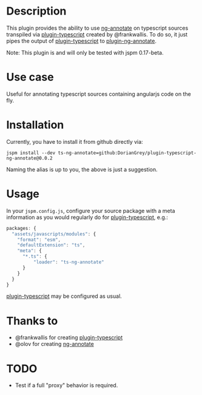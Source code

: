 # Description
This plugin provides the ability to use [ng-annotate](https://github.com/olov/ng-annotate) on typescript sources transpiled via [plugin-typescript](https://github.com/frankwallis/plugin-typescript) created by @frankwallis. To do so, it just pipes the output of [plugin-typescript](https://github.com/frankwallis/plugin-typescript) to [plugin-ng-annotate](https://github.com/DorianGrey/plugin-ng-annotate).

Note: This plugin is and will only be tested with jspm 0.17-beta.
# Use case
Useful for annotating typescript sources containing angularjs code on the fly.
# Installation
Currently, you have to install it from github directly via:

```jspm install --dev ts-ng-annotate=github:DorianGrey/plugin-typescript-ng-annotate@0.0.2```

Naming the alias is up to you, the above is just a suggestion.

# Usage
In your `jspm.config.js`, configure your source package with a meta information as you would regularly do for [plugin-typescript](https://github.com/frankwallis/plugin-typescript), e.g.:
```javascript
packages: {
  "assets/javascripts/modules": {
    "format": "esm",
    "defaultExtension": "ts",
    "meta": {
      "*.ts": {
          "loader": "ts-ng-annotate"
      }
    }
  }
}
```
[plugin-typescript](https://github.com/frankwallis/plugin-typescript) may be configured as usual.

# Thanks to
- @frankwallis for creating [plugin-typescript](https://github.com/frankwallis/plugin-typescript)
- @olov for creating [ng-annotate](https://github.com/olov/ng-annotate)

# TODO
- Test if a full "proxy" behavior is required.


